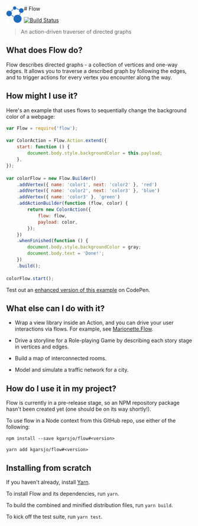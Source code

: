 <img src="docs/flow_banner.png" height="48" align="left">
# Flow

[![Build Status](https://travis-ci.org/kgarsjo/Flow.svg?branch=master)](https://travis-ci.org/kgarsjo/Flow)

> An action-driven traverser of directed graphs

## What does Flow do?

Flow describes directed graphs - a collection of vertices and one-way edges. It allows you to traverse a described graph by following the edges, and to trigger actions for every vertex you encounter along the way.

## How might I use it?

Here's an example that uses flows to sequentially change the background color of a webpage:

```javascript
var Flow = require('flow');

var ColorAction = Flow.Action.extend({
    start: function () {
        document.body.style.backgroundColor = this.payload;
    },
});

var colorFlow = new Flow.Builder()
    .addVertex({ name: 'color1', next: 'color2' }, 'red')
    .addVertex({ name: 'color2', next: 'color3' }, 'blue')
    .addVertex({ name: 'color3' }, 'green')
    .addActionBuilder(function (flow, color) {
        return new ColorAction({
            flow: flow,
            payload: color,
        });
    })
    .whenFinished(function () {
        document.body.style.backgroundColor = gray;
        document.body.text = 'Done!';
    })
    .build();

colorFlow.start();
```

Test out an [enhanced version of this example](http://codepen.io/kgarsjo/full/vyoGEy/) on CodePen.

## What else can I do with it?

- Wrap a view library inside an Action, and you can drive your user interactions via flows. For example, see [Marionette.Flow](https://github.com/kgarsjo/marionette.flow).

- Drive a storyline for a Role-playing Game by describing each story stage in vertices and edges.

- Build a map of interconnected rooms.

- Model and simulate a traffic network for a city.

## How do I use it in my project?

Flow is currently in a pre-release stage, so an NPM repository package hasn't been created yet (one should be on its way shortly!).

To use flow in a Node context from this GitHub repo, use either of the following:

```
npm install --save kgarsjo/flow#<version>
```

```
yarn add kgarsjo/flow#<version>
```

## Installing from scratch

If you haven't already, install [Yarn](https://yarnpkg.com/en/docs/install).

To install Flow and its dependencies, run `yarn`.

To build the combined and minified distribution files, run `yarn build`.

To kick off the test suite, run `yarn test`.

